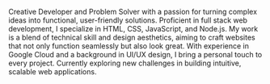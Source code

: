 Creative Developer and Problem Solver with a passion for turning complex ideas into functional,
user-friendly solutions. Proficient in full stack web development, I specialize in HTML, CSS, JavaScript,
and Node.js. My work is a blend of technical skill and design aesthetics, aiming to craft websites that not only function seamlessly but also look great.
With experience in Google Cloud and a background in UI/UX design, I bring a personal touch to every project. 
Currently exploring new challenges in building intuitive, scalable web applications.

